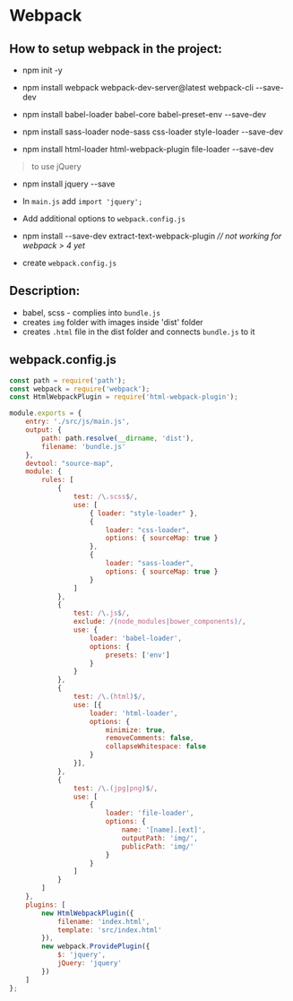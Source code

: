 # Webpack

## How to setup webpack in the project:
- npm init -y
- npm install webpack webpack-dev-server@latest webpack-cli --save-dev
- npm install babel-loader babel-core babel-preset-env --save-dev
- npm install sass-loader node-sass css-loader style-loader --save-dev

- npm install html-loader html-webpack-plugin file-loader --save-dev

>to use jQuery
- npm install jquery --save
- In `main.js` add `import 'jquery';`
- Add additional options to `webpack.config.js`

- npm install --save-dev extract-text-webpack-plugin  *// not working for webpack > 4 yet*

- create `webpack.config.js`

## Description:
- babel, scss - complies into `bundle.js`
- creates `img` folder with images inside 'dist' folder
- creates `.html` file in the dist folder and connects `bundle.js` to it

## webpack.config.js
```js
const path = require('path');
const webpack = require('webpack');
const HtmlWebpackPlugin = require('html-webpack-plugin');

module.exports = {
    entry: './src/js/main.js',
    output: {
        path: path.resolve(__dirname, 'dist'),
        filename: 'bundle.js'
    },
    devtool: "source-map",
    module: {
        rules: [
            {
                test: /\.scss$/,
                use: [
                    { loader: "style-loader" },
                    {
                        loader: "css-loader",
                        options: { sourceMap: true }
                    },
                    {
                        loader: "sass-loader",
                        options: { sourceMap: true }
                    }
                ]
            },
            {
                test: /\.js$/,
                exclude: /(node_modules|bower_components)/,
                use: {
                    loader: 'babel-loader',
                    options: {
                        presets: ['env']
                    }
                }
            },
            {
                test: /\.(html)$/,
                use: [{
                    loader: 'html-loader',
                    options: {
                        minimize: true,
                        removeComments: false,
                        collapseWhitespace: false
                    }
                }],
            },
            {
                test: /\.(jpg|png)$/,
                use: [
                    {
                        loader: 'file-loader',
                        options: {
                            name: '[name].[ext]',
                            outputPath: 'img/',
                            publicPath: 'img/'
                        }
                    }
                ]
            }
        ]
    },
    plugins: [
        new HtmlWebpackPlugin({
            filename: 'index.html',
            template: 'src/index.html'
        }),
        new webpack.ProvidePlugin({
            $: 'jquery',
            jQuery: 'jquery'
        })
    ]
};
```